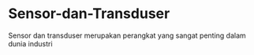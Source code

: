 # Sensor-dan-Transduser
Sensor dan transduser merupakan perangkat yang sangat penting dalam  dunia industri
